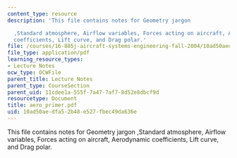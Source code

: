 ```yaml
---
content_type: resource
description: 'This file contains notes for Geometry jargon

  ,Standard atmosphere, Airflow variables, Forces acting on aircraft, Aerodynamic
  coefficients, Lift curve, and Drag polar.'
file: /courses/16-885j-aircraft-systems-engineering-fall-2004/10ad50aedfa52b48e527fbec49da636e_aero_primer.pdf
file_type: application/pdf
learning_resource_types:
- Lecture Notes
ocw_type: OCWFile
parent_title: Lecture Notes
parent_type: CourseSection
parent_uid: 11cdee1a-555f-7a47-7af7-8d52e8dbcf9d
resourcetype: Document
title: aero_primer.pdf
uid: 10ad50ae-dfa5-2b48-e527-fbec49da636e
---
```

This file contains notes for Geometry jargon
,Standard atmosphere, Airflow variables, Forces acting on aircraft, Aerodynamic coefficients, Lift curve, and Drag polar.

